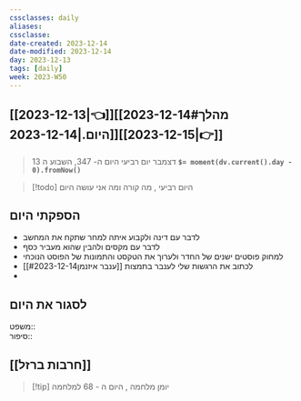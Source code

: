 ```yaml
---
cssclasses: daily
aliases: 
cssclasse: 
date-created: 2023-12-14
date-modified: 2023-12-14
day: 2023-12-13
tags: [daily]
week: 2023-W50
---
```


## [[2023-12-13|👈]][[2023-12-14#מהלך היום.|2023-12-14]][[2023-12-15|👉]]

>  13 דצמבר יום רביעי היום ה- 347, השבוע ה **`$= moment(dv.current().day - 0).fromNow()`**

 > [!todo] היום רביעי , מה קורה ומה אני עושה היום

## הספקתי היום

- לדבר עם דינה ולקבוע איתה למחר שתקח את המחשב
- לדבר עם מקסים ולהבין שהוא מעביר כסף
 - למחוק פוסטים ישנים של החדר ולערוך את הטקסט והתמונות של הפוסט הנוכחי
 - לכתוב את הרגשות שלי לענבר בתמצות [[ענבר איזנמן#2023-12-14]]
 - 

## לסגור את היום

משפט::  
סיפור::

## [[חרבות ברזל]]

> [!tip]  יומן מלחמה , היום ה - 68 למלחמה
